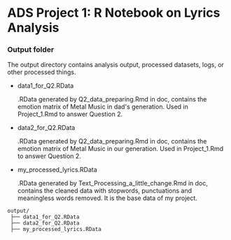# ADS Project 1:  R Notebook on Lyrics Analysis

### Output folder

The output directory contains analysis output, processed datasets, logs, or other processed things.

+ data1_for_Q2.RData

  .RData generated by Q2_data_preparing.Rmd in doc, contains the emotion matrix of Metal Music in dad's generation. Used in Project_1.Rmd to answer Question 2.

+ data2_for_Q2.RData

  .RData generated by Q2_data_preparing.Rmd in doc, contains the emotion matrix of Metal Music in our generation. Used in Project_1.Rmd to answer Question 2.

+ my_processed_lyrics.RData

  .RData generated by Text_Processing_a_little_change.Rmd in doc, contains the cleaned data with stopwords, punctuations and meaningless words removed. It is the base data of my project.

```
output/
 ├── data1_for_Q2.RData
 ├── data2_for_Q2.RData
 ├── my_processed_lyrics.RData
```
